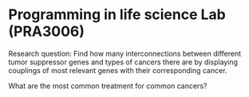 # Programming in life science Lab (PRA3006)

Research question:
Find how many interconnections between different tumor suppressor genes and types of cancers there are by displaying couplings of most relevant genes with their corresponding cancer.

What are the most common treatment for common cancers? 
